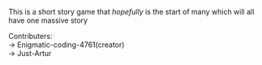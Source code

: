 This is a short story game that *hopefully* is the start of many which will all have one massive story


Contributers:
<br>
  -> Enigmatic-coding-4761(creator)
<br>
  -> Just-Artur
